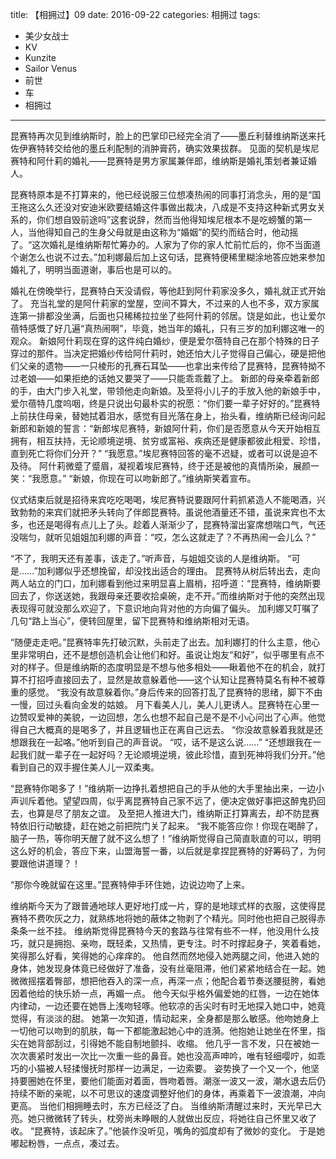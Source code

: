 title: 【相拥过】09
date: 2016-09-22
categories: 相拥过
tags:
- 美少女战士
- KV
- Kunzite
- Sailor Venus
- 前世
- 车
- 相拥过
---

昆赛特再次见到维纳斯时，脸上的巴掌印已经完全消了——墨丘利替维纳斯送来托佐伊赛特转交给他的墨丘利配制的消肿膏药，确实效果拔群。
见面的契机是埃尼赛特和阿什莉的婚礼——昆赛特是男方家属兼伴郎，维纳斯是婚礼策划者兼证婚人。

昆赛特原本是不打算来的，他已经说服三位想凑热闹的同事打消念头，用的是“国王拖这么久还没对安迪米欧要结婚这件事做出裁决，八成是不支持这种新式男女关系的，你们想自毁前途吗”这套说辞，然而当他得知埃尼根本不是吃螃蟹的第一人，当他得知自己的生身父母就是由这称为“婚姻”的契约而结合时，他动摇了。“这次婚礼是维纳斯帮忙筹办的。人家为了你的家人忙前忙后的，你不当面道个谢怎么也说不过去。”加利娜最后加上这句话，昆赛特便稀里糊涂地答应她来参加婚礼了，明明当面道谢，事后也是可以的。

婚礼在傍晚举行，昆赛特白天没请假，等他赶到阿什莉家没多久，婚礼就正式开始了。
充当礼堂的是阿什莉家的堂屋，空间不算大，不过来的人也不多，双方家属连第一排都没坐满，后面也只稀稀拉拉坐了些阿什莉的邻居。饶是如此，也让爱尔蓓特感慨了好几遍“真热闹啊”，毕竟，她当年的婚礼，只有三岁的加利娜这唯一的观众。
新娘阿什莉现在穿的这件纯白婚纱，便是爱尔蓓特自己在那个特殊的日子穿过的那件。当决定把婚纱传给阿什莉时，她还怕大儿子觉得自己偏心，硬是把他们父亲的遗物——一只棱形的孔赛石耳坠——也拿出来传给了昆赛特，昆赛特拗不过老娘——如果拒绝的话她又要哭了——只能乖乖戴了上。
新郎的母亲牵着新郎的手，由大门步入礼堂，带领他走向新娘。及至将小儿子的手放入他的新娘手中，爱尔蓓特几度呜咽，终是只说出句最朴实的祝愿：“你们要一辈子好好的。”昆赛特上前扶住母亲，替她拭着泪水，感觉有目光落在身上，抬头看，维纳斯已经询问起新郎和新娘的誓言：“新郎埃尼赛特，新娘阿什莉，你们是否愿意从今天开始相互拥有，相互扶持，无论顺境逆境、贫穷或富裕、疾病还是健康都彼此相爱、珍惜，直到死亡将你们分开？”
“我愿意。”埃尼赛特回答的毫不迟疑，或者可以说是迫不及待。
阿什莉微蹙了蹙眉，凝视着埃尼赛特，终于还是被他的真情所染，展颜一笑：“我愿意。”
“新娘，你现在可以吻新郎了。”维纳斯笑着宣布。

仪式结束后就是招待来宾吃吃喝喝，埃尼赛特说要跟阿什莉抓紧造人不能喝酒，兴致勃勃的来宾们就把矛头转向了伴郎昆赛特。虽说他酒量还不错，虽说来宾也不太多，也还是喝得有点儿上了头。趁着人渐渐少了，昆赛特溜出宴席想喘口气，气还没喘匀，就听见姐姐加利娜的声音：“哎，怎么这就走了？不再热闹一会儿么？”

“不了，我明天还有差事，该走了。”听声音，与姐姐交谈的人是维纳斯。
“可是……”加利娜似乎还想挽留，却没找出适合的理由。
昆赛特从树后转出去，走向两人站立的门口，加利娜看到他过来明显喜上眉梢，招呼道：“昆赛特，维纳斯要回去了，你送送她，我跟母亲还要收拾桌碗，走不开。”而维纳斯对于他的突然出现表现得可就没那么欢迎了，下意识地向背对他的方向偏了偏头。
加利娜又叮嘱了几句“路上当心”，便转回屋里，留下昆赛特和维纳斯相对无语。

“随便走走吧。”昆赛特率先打破沉默，头前走了出去。加利娜打的什么主意，他心里非常明白，还不是想创造机会让他们和好。虽说让炮友“和好”，似乎哪里有点不对的样子。但是维纳斯的态度明显是不想与他多相处——瞅着他不在的机会，就打算不打招呼直接回去了，显然是故意躲着他——这个认知让昆赛特莫名有种不被尊重的感觉。
“我没有故意躲着你。”身后传来的回答打乱了昆赛特的思绪，脚下不由一慢，回过头看向金发的姑娘。
月下看美人儿，美人儿更诱人。昆赛特在心里一边赞叹爱神的美貌，一边回想，怎么也想不起自己是不是不小心问出了心声。他觉得自己大概真的是喝多了，并且逻辑也正在离自己远去。
“你没故意躲着我就是还想跟我在一起咯。”他听到自己的声音说。
“哎，话不是这么说……”
“还想跟我在一起我们就一辈子在一起好吗？无论顺境逆境，彼此珍惜，直到死神将我们分开。”他看到自己的双手握住美人儿一双柔夷。

“昆赛特你喝多了！”维纳斯一边挣扎着想把自己的手从他的大手里抽出来，一边小声训斥着他。望望四周，似乎离昆赛特自己家不远了，便决定做好事把这醉鬼扔回去，也算是尽了朋友之谊。
及至把人推进大门，维纳斯正打算离去，却不防昆赛特依旧行动敏捷，赶在她之前把院门关了起来。
“我不能答应你！你现在喝醉了，脑子一热，等你明天醒了就不这么想了！”维纳斯觉得自己简直耿直的可以，明明这么好的机会，答应下来，山盟海誓一番，以后就是拿捏昆赛特的好筹码了，为何要跟他讲道理？！

“那你今晚就留在这里。”昆赛特伸手环住她，边说边吻了上来。

维纳斯今天为了跟普通地球人更好地打成一片，穿的是地球式样的衣服，这使得昆赛特不费吹灰之力，就熟练地将她的蔽体之物剥了个精光。同时他也把自己脱得赤条条一丝不挂。
维纳斯觉得昆赛特今天的套路与往常有些不一样，他没用什么技巧，就只是拥抱、亲吻，既轻柔，又热情，更专注。时不时撑起身子，笑着看她，笑得那么好看，笑得她的心痒痒的。
他自然而然地侵入她两腿之间，他进入她的身体，她发现身体竟已经做好了准备，没有丝毫阻滞，他们紧紧地结合在一起。她微微摇摆着臀部，想把他吞入的深一点，再深一点；他配合着节奏送腰挺胯，看她因着他给的快乐娇一点，再媚一点。
他今天似乎格外偏爱她的红唇，一边在她体内律动，一边还要在她唇上浅吻轻啄。他软凉的舌尖时有时无地探入她口中，她竟觉得，有淡淡的甜。
她第一次知道，情动起来，全身都是那么敏感。他吻她身上一切他可以吻到的肌肤，每一下都能激起她心中的涟漪。他抱她让她坐在怀里，指尖在她背部刮过，引得她不能自制地颤抖、收缩。
他几乎一言不发，只在被她一次次裹紧时发出一次比一次重一些的鼻音。她也没高声呻吟，唯有轻细嘤咛，如乖巧的小猫被人轻揉慢抚时那样一边满足，一边索要。
姿势换了一个又一个，他坚持要圈她在怀里，要他们能面对着面，唇吻着唇。潮涨一波又一波，潮水退去后仍持续不断的亲昵，以不可思议的速度调整好他们的身体，再乘着下一波浪潮，冲向更高。
当他们相拥睡去时，东方已经泛了白。
当维纳斯清醒过来时，天光早已大亮。她只微微转了转头，枕旁尚未睁眼的人就做出反应，将她往自己怀里又收了收。
“昆赛特，该起床了。”他装作没听见，嘴角的弧度却有了微妙的变化。
于是她嘟起粉唇，一点点，凑过去。